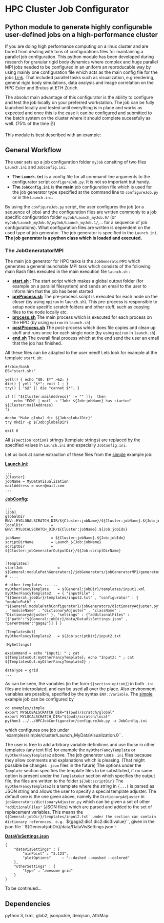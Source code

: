 # HPC Cluster Job Configurator
## Python module to generate highly configurable user-defined jobs on a high-performance cluster

If you are doing high performance computing on a linux cluster and are bored from dealing with tons of configurations files for maintaining a parallel job configuration.
This python module has been developed during research for granular rigid body dynamics where complex and huge parallel MPI jobs needed to be configured in an uniform an reproducable way by using mainly one configuration file which acts as the main config file for the jobs [Link](http://www.zfm.ethz.ch/~nuetzig/?page=research). That included parallel tasks such as visualization, e.g rendering, general rigid body simulations, data analysis and image correlation on the HPC Euler and Brutus at ETH Zürich.

The absolut main advantage of this configurator is the ability to configure and test the job locally on your preferred workstation. The job can be fully launched locally and tested until everything is in place and works as expected and once this is the case it can be configured and submitted to the batch system on the cluster where it should complete sucessfully as well. (75% of the time :v:)

This module is best described with an example:
## General Workflow
The user sets up a job configuration folder ``myJob`` consiting of two files ``Launch.ini`` and ``JobConfig.ini``.

  - **The ``Launch.ini``** is a config file for all command line arguments to the configurator script ``configureJob.py``. It is not so important but handy.
  - **The ``JobConfig.ini``** is **the main** job configuration file which is used for the job generator type specified at the command line to ``configureJob.py`` or in the ``Launch.ini``.

By using the ``configureJob.py`` script, the user configures the job (or a sequence of jobs) and the configuration files are written commonly to a job specific configuration folder
``myJob/Launch_myJob.0/`` (or ``myJob/Launch_myJob.0/``,``myJob/Launch_myJob.1/``,... for a sequence of job configurations). What configuration files are written is dependent on the used type of job generator. The job generator is specified in the ``Launch.ini``.  **The job generator is a python class which is loaded and executed.** 

### The JobGeneratatorMPI
The main job generator for HPC tasks is the ``JobGeneratorMPI`` which generates a general launchable MPI task which consists of the following main Bash files executed in the main execution file ``launch.sh`` :

  - **[start.sh](https://github.com/gabyx/HPClusterJobConfigurator/blob/master/HPCJobConfigurator/jobGenerators/jobGeneratorMPI/templates/start.sh)** : The start script which makes a global output folder (for example on a parallel filesystem) and sends an email to the user to inform him that the job has been started
  - **[preProcess.sh](https://github.com/gabyx/HPClusterJobConfigurator/blob/master/HPCJobConfigurator/jobGenerators/jobGeneratorMPI/templates/preProcess.sh)** The pre-process script is executed for each node on the cluser (by using ``mpirun`` in ``launch.sh``). This pre-process is responsible to setup node specific scratch folders and other stuff, such as copying files to the node locally etc.
  - **[process.sh](https://github.com/gabyx/HPClusterJobConfigurator/blob/master/HPCJobConfigurator/jobGenerators/jobGeneratorMPI/templates/process.sh)** The main process which is executed for each process on the HPC (by using ``mpirun`` in ``launch.sh``)
  - **[postProcess.sh](https://github.com/gabyx/HPClusterJobConfigurator/blob/master/HPCJobConfigurator/jobGenerators/jobGeneratorMPI/templates/postProcess.sh)** The post-process which does file copies and clean up stuff and runs once for each single node (by using ``mpirun`` in ``launch.sh``).
  - **[end.sh](https://github.com/gabyx/HPClusterJobConfigurator/blob/master/jobGenerators/jobGeneratorMPI/templates/end.sh)** The overall final process which at the end send the user an email that the job has finished.

All these files can be adapted to the user need!
Lets look for example at the template ``start.sh``:

```
#!/bin/bash    
ES="start.sh:"

yell() { echo "$0: $*" >&2; }
die() { yell "$*"; exit 1 ; }
try() { "$@" || die "cannot $*"; }

if [[ "${Cluster:mailAddress}" != "" ]];  then
    echo "EOM" | mail -s "Job: ${Job:jobName} has started" ${Cluster:mailAddress} 
fi

#echo "Make global dir ${Job:globalDir}" 
try mkdir -p ${Job:globalDir} 

exit 0
```
All ``${section:option}`` strings (template strings) are replaced by the specified values in ``Launch.ini`` and especially ``JobConfig.ini``. 

Let us look at some extraction of these files from the [simple](https://github.com/gabyx/HPClusterJobConfigurator/blob/master/example/simple/) example job:

**[Launch.ini](https://github.com/gabyx/HPClusterJobConfigurator/blob/master/example/simple/Launch.ini):**  
```
...
[Cluster]
jobName = MyDataVisualization
mailAddress = user@mail.com
...
```
**[JobConfig](https://github.com/gabyx/HPClusterJobConfigurator/blob/master/example/simple/JobConfig.ini):**
```
...
[Job]
globalDir            = ENV::MYGLOBALSCRATCH_DIR/${Cluster:jobName}/${Cluster:jobName}.${Job:jobIdx}
localDir             = ENV::MYLOCALSCRATCH_DIR/${Cluster:jobName}.${Job:jobIdx}

jobName              = ${Cluster:jobName}.${Job:jobIdx}
scriptDirName        = Launch_${Job:jobName}
scriptDir            = ${Cluster:jobGeneratorOutputDir}/${Job:scriptDirName}


[Templates]
startJob                = ${General:modulePathGenerators}/jobGenerators/jobGeneratorMPI/generatorToolPipeline/templates/start.sh
# ....

# other templates ...... 
myOtherFancyTemplate    = ${General:jobDir}/templates/input1.xml
myOtherFancyTemplate2   = { "inputFile" : "${General:jobDir}/templates/input2.txt" , "configurator" : { "modulePath" : "${General:modulePathConfigurator}/jobGenerators/dictionaryAdjuster.py" , "moduleName" : "dictionaryAdjuster" , "className" : "DictionaryAdjuster" }, "settings" : {"additionalFiles" : [{"path":"${General:jobDir}/data/DataVisSettings.json" , "parentName":"gaga2"}] } }

[TemplatesOut]
myOtherFancyTemplate2   = ${Job:scriptDir}/input2.txt

[MySettings]

exeCommand = echo "Input1: " ; cat ${TemplatesOut:myOtherFancyTemplate}; echo "Input2: " ; cat ${TemplatesOut:myOtherFancyTemplate2} ;

dataType = grid
...
```
As can be seen, the variables (in the form ``${section:option}``) in both ``.ini`` files are interpolated, and can be used all over the place.
Also environment variables are possible, specified by the syntax ``ENV::Variable``.
The [simple](https://github.com/gabyx/HPClusterJobConfigurator/blob/master/example/simple/) example job can be configured by
```
cd examples/simple
export MYGLOBALSCRATCH_DIR="$(pwd)/scratch/global"
export MYLOCALSCRATCH_DIR="$(pwd)/scratch/local"
python3 ../../HPCJobConfigurator/configureJob.py -x JobConfig.ini 
```
which configures one job under `examples/simple/cluster/Launch_MyDataVisualization.0``.

The user is free to add arbitrary variable definitions and use those in other templates (any text file) for example the ``myOtherFancyTemplate`` or ``myOtherFancyTemplate2`` above.
The job generator uses ``.ini`` files because they allow comments and explanations which is pleasing. (That might possible be changes ``.json`` files in the future)
The options under the ``Template`` section specifies the template files to be substituted, if no same option is present under the ``TemplateOut`` section which specifies the output file, the files are written to the folder ``${Job:scriptDir}``
The ``myOtherFancyTemplate2`` is a template where the string in ``{...}`` is parsed as JSON string and allows the user to specify a special template adjuster. The default one is the one given above, namely the ``DictionaryAdjuster`` in ``jobGenerators/dictionaryAdjuster.py`` which can be given a set of other ``"additionalFiles"`` (JSON files) which are parsed and added to the set of replacement variables. This means the ``${General:jobDir}/templates/input2.txt` under the section can contain dictionary references, e.g. ``${gaga2:dic1:dic2:dic3:value}``, given in the json file ``${General:jobDir}/data/DataVisSettings.json`:

**[DataVisSettings.json](https://github.com/gabyx/HPClusterJobConfigurator/blob/master/example/simple/data/DataVisSettings.json)**
```
{
    "dataVisSettings" : {
        "minPoint" : "3.123",
        "plotOptions"     : "--dashed --masked --colored"
    },
    "otherSettings" : {
        "type" : "awesome grid"
    }
}
```

To be continued...

## Dependencies
python 3, lxml, glob2, jsonpickle, demjson, AttrMap